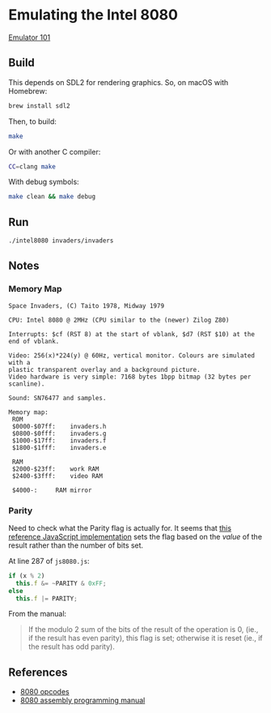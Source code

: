 # Emulating the Intel 8080

[Emulator 101](http://emulator101.com/)

## Build

This depends on SDL2 for rendering graphics. So, on macOS with Homebrew:

```bash
brew install sdl2
```

Then, to build:

```bash
make
```

Or with another C compiler:

```bash
CC=clang make
```

With debug symbols:

```bash
make clean && make debug
```

## Run

```bash
./intel8080 invaders/invaders
```

## Notes

### Memory Map

```plain
Space Invaders, (C) Taito 1978, Midway 1979    

CPU: Intel 8080 @ 2MHz (CPU similar to the (newer) Zilog Z80)    

Interrupts: $cf (RST 8) at the start of vblank, $d7 (RST $10) at the end of vblank.    

Video: 256(x)*224(y) @ 60Hz, vertical monitor. Colours are simulated with a    
plastic transparent overlay and a background picture.    
Video hardware is very simple: 7168 bytes 1bpp bitmap (32 bytes per scanline).    

Sound: SN76477 and samples.    

Memory map:    
 ROM    
 $0000-$07ff:    invaders.h    
 $0800-$0fff:    invaders.g    
 $1000-$17ff:    invaders.f    
 $1800-$1fff:    invaders.e    

 RAM    
 $2000-$23ff:    work RAM    
 $2400-$3fff:    video RAM    

 $4000-:     RAM mirror   
```

### Parity

Need to check what the Parity flag is actually for. It seems that [this reference JavaScript implementation](https://bluishcoder.co.nz/js8080/) sets the flag based on the _value_ of the result rather than the number of bits set.

At line 287 of `js8080.js`:

```js
if (x % 2)
  this.f &= ~PARITY & 0xFF;
else
  this.f |= PARITY;
```

From the manual:

> If the modulo 2 sum of the bits of the result of the operation is 0, (ie., if the result has even parity), this flag is set; otherwise it is reset (ie., if the result has odd parity).

## References

* [8080 opcodes](http://www.emulator101.com/reference/8080-by-opcode.html)
* [8080 assembly programming manual](http://altairclone.com/downloads/manuals/8080%20Programmers%20Manual.pdf)

